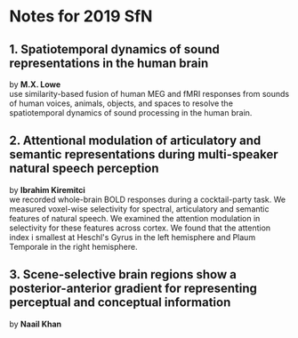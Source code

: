 # Notes for 2019 SfN
## 1. Spatiotemporal dynamics of sound representations in the human brain
by **M.X. Lowe**<br/>
use similarity-based fusion of human MEG and fMRI responses from sounds of human voices, animals, objects, and spaces to resolve the spatiotemporal dynamics of sound processing in the human brain.

## 2. Attentional modulation of articulatory and semantic representations during multi-speaker natural speech perception
by **Ibrahim Kiremitci**<br/>
we recorded whole-brain BOLD responses during a cocktail-party task. We measured voxel-wise selectivity for spectral, articulatory and semantic features of natural speech. We examined the attention modulation in selectivity for these features across cortex. We found that the attention index i smallest at Heschl's Gyrus in the left hemisphere and Plaum Temporale in the right hemisphere.

## 3. Scene-selective brain regions show a posterior-anterior gradient for representing perceptual and conceptual information
by **Naail Khan**<br/>
